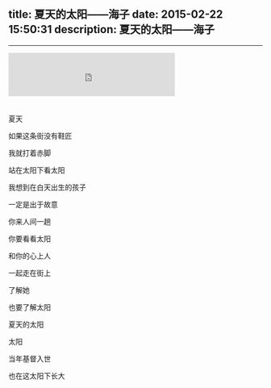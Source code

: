 title: 夏天的太阳——海子
date: 2015-02-22 15:50:31
description: 夏天的太阳——海子
---

*****

<iframe style="margin-bottom: 20px;" frameborder="no" border="0" marginwidth="0" marginheight="0" width=330 height=86 src="http://music.163.com/outchain/player?type=2&id=5331897&auto=1&height=66"></iframe>


夏天

如果这条街没有鞋匠

我就打着赤脚

站在太阳下看太阳

我想到在白天出生的孩子

一定是出于故意

你来人间一趟

你要看看太阳

和你的心上人

一起走在街上

了解她

也要了解太阳

夏天的太阳

太阳

当年基督入世

也在这太阳下长大


